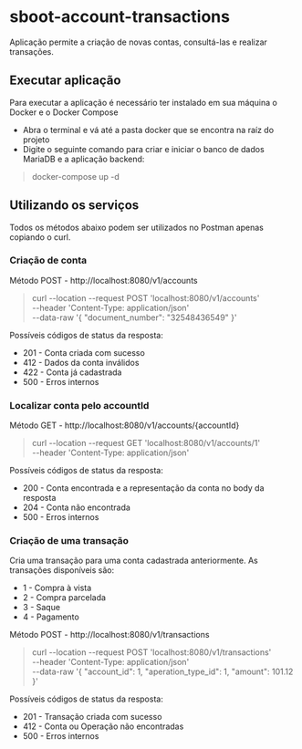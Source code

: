 # sboot-account-transactions

Aplicação permite a criação de novas contas, consultá-las e realizar transações.

## Executar aplicação

Para executar a aplicação é necessário ter instalado em sua máquina o Docker e o Docker Compose
  * Abra o terminal e vá até a pasta docker que se encontra na raíz do projeto
  * Digite o seguinte comando para criar e iniciar o banco de dados MariaDB e a aplicação backend:
> docker-compose up -d

## Utilizando os serviços

Todos os métodos abaixo podem ser utilizados no Postman apenas copiando o curl.
### Criação de conta

Método POST - http://localhost:8080/v1/accounts

> curl --location --request POST 'localhost:8080/v1/accounts' \
> --header 'Content-Type: application/json' \
> --data-raw '{
>     "document_number": "32548436549"
> }'

Possíveis códigos de status da resposta:
  * 201 - Conta criada com sucesso
  * 412 - Dados da conta inválidos
  * 422 - Conta já cadastrada
  * 500 - Erros internos
    
### Localizar conta pelo accountId

Método GET - http://localhost:8080/v1/accounts/{accountId}

> curl --location --request GET 'localhost:8080/v1/accounts/1' \
> --header 'Content-Type: application/json'

Possíveis códigos de status da resposta:
  * 200 - Conta encontrada e a representação da conta no body da resposta
  * 204 - Conta não encontrada
  * 500 - Erros internos

### Criação de uma transação

Cria uma transação para uma conta cadastrada anteriormente.
As transações disponíveis são:
  * 1 - Compra à vista
  * 2 - Compra parcelada
  * 3 - Saque
  * 4 - Pagamento

Método POST - http://localhost:8080/v1/transactions

> curl --location --request POST 'localhost:8080/v1/transactions' \
> --header 'Content-Type: application/json' \
> --data-raw '{
>     "account_id": 1,
>     "aperation_type_id": 1,
>     "amount": 101.12
> }'

Possíveis códigos de status da resposta:
  * 201 - Transação criada com sucesso
  * 412 - Conta ou Operação não encontradas
  * 500 - Erros internos